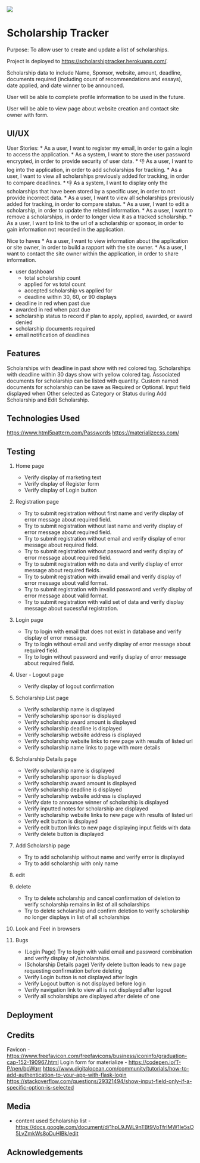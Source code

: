 <img src="https://codeinstitute.s3.amazonaws.com/fullstack/ci_logo_small.png" style="margin: 0;">

# Scholarship Tracker

Purpose: To allow user to create and update a list of scholarships.

Project is deployed to https://scholarshiptracker.herokuapp.com/.

Scholarship data to include Name, Sponsor, website, amount, deadline, documents required (including count of recommendations and essays), date applied, and date winner to be announced.

User will be able to complete profile information to be used in the future.

User will be able to view page about website creation and contact site owner with form.

## UI/UX

User Stories:
    * As a user, I want to register my email, in order to gain a login to access the application.
    * As a system, I want to store the user password encrypted, in order to provide security of user data.
    * :thumbsdown: As a user, I want to log into the application, in order to add scholarships for tracking.
    * As a user, I want to view all scholarships previously added for tracking, in order to compare deadlines.
    * :thumbsdown: As a system, I want to display only the scholarships that have been stored by a specific user, in order to not provide incorrect data.
    * As a user, I want to view all scholarships previously added for tracking, in order to compare status.
    * As a user, I want to edit a scholarship, in order to update the related information.
    * As a user, I want to remove a scholarships, in order to longer view it as a tracked scholarship. 
    * As a user, I want to link to the url of a scholarship or sponsor, in order to gain information not recorded in the application.

Nice to haves
    * As a user, I want to view information about the application or site owner, in order to build a rapport with the site owner.
    * As a user, I want to contact the site owner within the application, in order to share information.
- user dashboard
    * total scholarship count
    * applied for vs total count
    * accepted scholarship vs applied for
    * deadline within 30, 60, or 90 displays
- deadline in red when past due
- awarded in red when past due
- scholarship status to record if plan to apply, applied, awarded, or award denied
- scholarship documents required
- email notification of deadlines

## Features

Scholarships with deadline in past show with red colored tag.
Scholarships with deadline within 30 days show with yellow colored tag.
Associated documents for scholarship can be listed with quantity.
Custom named documents for scholarship can be save as Required or Optional.
Input field displayed when Other selected as Category or Status during Add Scholarship and Edit Scholarship.


## Technologies Used

https://www.html5pattern.com/Passwords
https://materializecss.com/

## Testing

1. Home page
    * Verify display of marketing text
    * Verify display of Register form
    * Verify display of Login button
1. Registration page
    * Try to submit registration without first name and verify display of error message about required field.
    * Try to submit registration without last name and verify display of error message about required field.
    * Try to submit registration without email and verify display of error message about required field.
    * Try to submit registration without password and verify display of error message about required field.
    * Try to submit registration with no data and verify display of error message about required fields.
    * Try to submit registration with invalid email and verify display of error message about valid format.
    * Try to submit registration with invalid password and verify display of error message about valid format.
    * Try to submit registration with valid set of data and verify display message about sucessful registration.
1. Login page
    * Try to login with email that does not exist in database and verify display of error message.
    * Try to login without email and verify display of error message about required field.
    * Try to login without password and verify display of error message about required field.
1. User - Logout page
    * Verify display of logout confirmation
1. Scholarship List page
    * Verify scholarship name is displayed
    * Verify scholarship sponsor is displayed
    * Verify scholarship award amount is displayed
    * Verify scholarship deadline is displayed
    * Verify scholarship website address is displayed
    * Verify scholarship website links to new page with results of listed url
    * Verify scholarship name links to page with more details
1. Scholarship Details page
    * Verify scholarship name is displayed
    * Verify scholarship sponsor is displayed
    * Verify scholarship award amount is displayed
    * Verify scholarship deadline is displayed
    * Verify scholarship website address is displayed
    * Verify date to announce winner of scholarship is displayed
    * Verify inputted notes for scholarship are displayed
    * Verify scholarship website links to new page with results of listed url
    * Verify edit button is displayed
    * Verify edit button links to new page displaying input fields with data
    * Verify delete button is displayed
1. Add Scholarship page
    * Try to add scholarship without name and verify error is displayed
    * Try to add scholarship with only name
1. edit
1. delete
    * Try to delete scholarship and cancel confirmation of deletion to verify scholarship remains in list of all scholarships
    * Try to delete scholarship and confirm deletion to verify scholarship no longer displays in list of all scholarships

1. Look and Feel in browsers
1. Bugs
    * (Login Page) Try to login with valid email and password combination and verify display of /scholarships.
    * (Scholarship Details page) Verify delete button leads to new page requesting confirmation before deleting
    * Verify Login button is not displayed after login
    * Verify Logout button is not displayed before login
    * Verify navigation link to view all is not displayed after logout
    * Verify all scholarships are displayed after delete of one

## Deployment

## Credits

Favicon - https://www.freefavicon.com/freefavicons/business/iconinfo/graduation-cap-152-190967.html
Login form for materialize - https://codepen.io/T-P/pen/bpWqrr
https://www.digitalocean.com/community/tutorials/how-to-add-authentication-to-your-app-with-flask-login
https://stackoverflow.com/questions/29321494/show-input-field-only-if-a-specific-option-is-selected

## Media

- content used 
Scholarship list - https://docs.google.com/document/d/1hpL9JWL9nTBt9VoTfrIMW1Ie5sO5LvZmkWs8oDuHlBk/edit

## Acknowledgements

